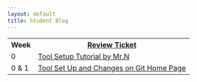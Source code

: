 ```yaml
---
layout: default
title: Student Blog
---
```


<table>
   <tr>
    <th>Week</th>
    <th><a href="https://github.com/TianbinLiu/Fastpage/issues">Review Ticket</a></th>

   </tr>
   
   <tr>
    <td>0</td>
    <td><a href="https://nighthawkcoders.github.io/teacher//5.a/c4.1/2023/08/16/github_pages_setup_IPYNB_2_.html">Tool Setup Tutorial by Mr.N</a></td>
   </tr>

   <tr>
    <td>0 & 1</td>
    <td><a href="https://github.com/TianbinLiu/Personalblog3/issues/1">Tool Set Up and Changes on Git Home Page</a></td>
   </tr>
  

</table>
